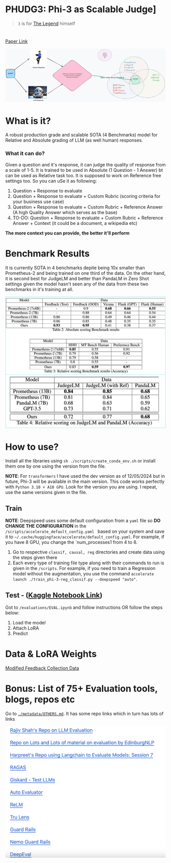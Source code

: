 # PHUDG3: Phi-3 as Scalable Judge]

> `3` is for [The Legend](https://en.wikipedia.org/wiki/The_Eminem_Show)  himself

# 
[Paper Link](https://arxiv.org/abs/2405.08029)

![Alt text](metadata/PHUDGE.png)
# What is it?
A robust production grade and scalable SOTA (4 Benchmarks) model for Relative and Absolute grading of LLM (as well human) responses. 

### What it can do?

Given a question and it's response, it can judge the quality of response from a scale of 1-5. It is trained to be used in Absolute (1 Question - 1 Answer) bt can be used as Relative task too. It is supposed to work on Reference free settings too. So you can uSe it as following:

1. Question + Response to evaluate
2. Question + Response to evaluate + Custom Rubric (scoring criteria for your business use case)
3. Question + Response to evaluate + Custom Rubric + Reference Answer (A high Quality Answer which serves as the base)
4. TO-DO: Question + Response to evaluate + Custom Rubric + Reference Answer + Context (it could be a document, a wikipedia etc)

**The more context you can provide, the better it'll perform**

# Benchmark Results
It is currently SOTA in 4 benchmarks depite being 10x smaller than Prometheus-2 and being trained on one third of the data. On the other hand, it is second best for JudgeLM and better than PandaLM in Zero Shot settings given the model hasn't seen any of the data from these two benchmarks in it's training at all.

![Alt text](metadata/results.png)

# How to use?
Install all the libraries using `sh ./scripts/create_conda_env.sh` or install them one by one using the version from the file. 

**NOTE**: For `transformers` I have used the dev version as of 12/05/2024 but in future, Phi-3 will be available in the main version. This code works perfectly with `Python 3.10 + A10 GPU`. Look for the version you are using. I repeat, use the same versions given in the file.
## Train
**NOTE**: Deepspeed uses some default configuration from a `yaml` file so **DO CHANGE THE CONFIGURATION** in the `/scripts/accelerate_default_config.yaml
` based on your system and save it to `~/.cache/huggingface/accelerate/default_config.yaml`.  For example, if you have 8 GPU, you change the `num_processes1 from 4 to 8.
1. Go to respective `classif, causal, reg` directories and create data using the steps given there
2. Each every type of training file type along with their commands to run is given in the `/scripts`. For example, if you need to train a Regression model without the augmentation, you use the command `accelerate launch ./train_phi-3-reg_classif.py --deepspeed "auto"`.

 ## Test - ([Kaggle Notebook Link](https://www.kaggle.com/deshwalmahesh/phudge-inference))
 Got to `/evaluations/EVAL.ipynb` and follow instructions OR follow the steps below:
 1. Load the model
 2. Attach LoRA
 3. Predict 

# Data & LoRA Weights
[Modified Feedback Collection Data](https://www.kaggle.com/datasets/deshwalmahesh/prometheus-with-wiki-reference)

# Bonus: List of 75+ Evaluation tools, blogs, repos etc

Go to [`./metadata/OTHERS.md`](https://github.com/deshwalmahesh/PHUDGE/blob/main/metadata/OTHERS.md). It has some repo links which in turn has lots of links

![Alt text](metadata/LLM_EVAL_METHODS.png)

